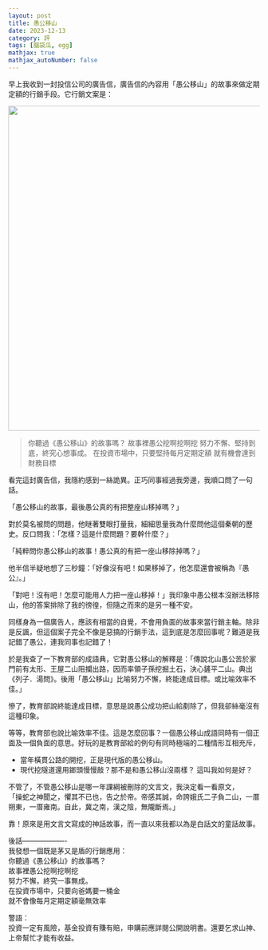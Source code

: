 ```yaml
---
layout: post
title: 愚公移山
date: 2023-12-13
category: 評
tags: [腦袋瓜, egg]
mathjax: true
mathjax_autoNumber: false
---
```


早上我收到一封投信公司的廣告信，廣告信的內容用「愚公移山」的故事來做定期定額的行銷手段。它行銷文案是：

<img src="/blog/assets/images/2023/mountains.jpg" style="width: 650px;"/>

<!--more-->

> 你聽過《愚公移山》的故事嗎？
> 故事裡愚公挖啊挖啊挖
> 努力不懈、堅持到底，終究心想事成。
> 在投資市場中，只要堅持每月定期定額
> 就有機會達到財務目標

看完這封廣告信，我隱約感到一絲詭異。正巧同事經過我旁邊，我順口問了一句話。

「愚公移山的故事，最後愚公真的有把整座山移掉嗎？」

對於莫名被問的問題，他瞇著雙眼打量我，細細思量我為什麼問他這個秦朝的歷史。反口問我：「怎樣？這是什麼問題？要幹什麼？」

「純粹問你愚公移山的故事！愚公真的有把一座山移除掉嗎？」

他半信半疑地想了三秒鐘：「好像沒有吧！如果移掉了，他怎麼還會被稱為『愚公』。」

「對吧！沒有吧！怎麼可能用人力把一座山移掉！」我印象中愚公根本沒辦法移除山，他的答案排除了我的徬徨，但隨之而來的是另一種不安。

同樣身為一個廣告人，應該有相當的自覺，不會用負面的故事來當行銷主軸。除非是反諷，但這個案子完全不像是惡搞的行銷手法，這到底是怎麼回事呢？難道是我記錯了愚公，連我同事也記錯了！

於是我查了一下教育部的成語典，它對愚公移山的解釋是：「傳說北山愚公苦於家門前有太形、王屋二山阻攔出路，因而率領子孫挖掘土石，決心鏟平二山。典出《列子．湯問》。後用「愚公移山」比喻努力不懈，終能達成目標。或比喻效率不佳。」

慘了，教育部說終能達成目標，意思是說愚公成功把山給剷除了，但我卻絲毫沒有這種印象。

等等，教育部也說比喻效率不佳。這是怎麼回事？一個愚公移山成語同時有一個正面及一個負面的意思。好玩的是教育部給的例句有同時極端的二種情形互相充斥，<br>
- 當年橫貫公路的開挖，正是現代版的愚公移山。
- 現代挖隧道還用鎯頭慢慢敲？那不是和愚公移山沒兩樣？
這叫我如何是好？

不管了，不管愚公移山是哪一年課綱被刪除的文言文，我決定看一看原文，<br>
「操蛇之神聞之，懼其不已也，告之於帝。帝感其誠，命誇娥氏二子負二山，一厝朔東，一厝雍南。自此，冀之南，漢之陰，無隴斷焉。」

靠！原來是用文言文寫成的神話故事，而一直以來我都以為是白話文的童話故事。

後話——————-<br>
我發想一個既是茅又是盾的行銷應用：<br>
你聽過《愚公移山》的故事嗎？<br>
故事裡愚公挖啊挖啊挖<br>
努力不懈，終究一事無成。<br>
在投資市場中，只要向爸媽要一桶金<br>
就不會像每月定期定額毫無效率<br>

警語：<br>
投資一定有風險，基金投資有賺有賠，申購前應詳閱公開說明書。還要乞求山神、上帝幫忙才能有收益。<br>
